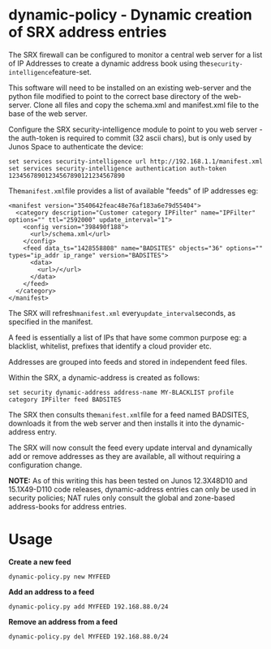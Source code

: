 # dynamic-policy - Dynamic creation of SRX address entries

The SRX firewall can be configured to monitor a central web server for a list of IP Addresses to create a dynamic address book using the```security-intelligence```feature-set.

This software will need to be installed on an existing web-server and the python file modified to point to the correct base directory of the web-server. Clone all files and copy the schema.xml and manifest.xml file to the base of the web server. 

Configure the SRX security-intelligence module to point to you web server - the auth-token is required to commit (32 ascii chars), but is only used by Junos Space to authenticate the device:

```
set services security-intelligence url http://192.168.1.1/manifest.xml
set services security-intelligence authentication auth-token 12345678901234567890121234567890
```
The```manifest.xml```file provides a list of available "feeds" of IP addresses eg:

```
<manifest version="3540642feac48e76af183a6e79d55404">
  <category description="Customer category IPFilter" name="IPFilter" options="" ttl="2592000" update_interval="1">
    <config version="398490f188">
      <url>/schema.xml</url>
    </config>
    <feed data_ts="1428558808" name="BADSITES" objects="36" options="" types="ip_addr ip_range" version="BADSITES">
      <data>
        <url>/</url>
      </data>
    </feed>
  </category>
</manifest>
```

The SRX will refresh```manifest.xml``` every```update_interval```seconds, as specified in the manifest.

A feed is essentially a list of IPs that have some common purpose eg: a blacklist, whitelist, prefixes that identify a cloud provider etc.

Addresses are grouped into feeds and stored in independent feed files.

Within the SRX, a dynamic-address is created as follows:

```set security dynamic-address address-name MY-BLACKLIST profile category IPFilter feed BADSITES```

The SRX then consults the```manifest.xml```file for a feed named BADSITES, downloads it from the web server and then installs it into the dynamic-address entry.

The SRX will now consult the feed every update interval and dynamically add or remove addresses as they are available, all without requiring a configuration change.

**NOTE:** As of this writing this has been tested on Junos 12.3X48D10 and 15.1X49-D110 code releases, dynamic-address entries can only be used in security policies; NAT rules only consult the global and zone-based address-books for address entries.

# Usage
**Create a new feed**

```
dynamic-policy.py new MYFEED
```

**Add an address to a feed**

```
dynamic-policy.py add MYFEED 192.168.88.0/24
```

**Remove an address from a feed**

```
dynamic-policy.py del MYFEED 192.168.88.0/24
```
